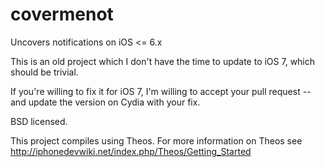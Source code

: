 covermenot
==========

Uncovers notifications on iOS <= 6.x

This is an old project which I don't have the time to update to iOS 7, which should be trivial.

If you're willing to fix it for iOS 7, I'm willing to accept your pull request -- and update the version on Cydia with your fix.


BSD licensed.

This project compiles using Theos. For more information on Theos see http://iphonedevwiki.net/index.php/Theos/Getting_Started
